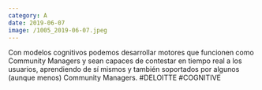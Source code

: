 ```yaml
--- 
category: A 
date: 2019-06-07 
image: /1005_2019-06-07.jpeg 
--- 
```


Con modelos cognitivos podemos desarrollar motores que funcionen como Community Managers y sean capaces de contestar en tiempo real a los usuarios, aprendiendo de sí mismos y también soportados por algunos (aunque menos) Community Managers. #DELOITTE #COGNITIVE
